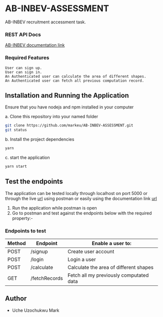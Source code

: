 # AB-INBEV-ASSESSMENT

AB-INBEV recruitment accessment task.

### REST API Docs

[AB-INBEV documentation link](https://ab-inbev-assessment.herokuapp.com/api-docs/)

### Required Features

```
User can sign up.
User can sign in.
An Authenticated user can calculate the area of different shapes.
An Authenticated user can fetch all previous computation record.
```


## Installation and Running the Application

Ensure that you have nodejs and npm installed in your computer

a. Clone this repository into your named folder

```bash
git clone https://github.com/markeu/AB-INBEV-ASSESSMENT.git
git status
```

b. Install the project dependencies

```bash
yarn
```

c. start the application

```bash
yarn start
```


## Test the endpoints

The application can be tested locally through localhost on port 5000 or through the live [url](https://ab-inbev-assessment.herokuapp.com) using postman or easily using the documentation link [url](https://ab-inbev-assessment.herokuapp.com/api-docs/)

1. Run the application while postman is open
2. Go to postman and test against the endpoints below with the required property:-

### Endpoints to test

Method        | Endpoint      | Enable a user to: |
------------- | ------------- | ---------------
POST  | /signup | Create user account  |
POST  | /login  | Login a user |
POST  | /calculate  | Calculate the area of different shapes |
GET  | /fetchRecords | Fetch all my previously computated data |



## Author

* Uche Uzochukwu Mark